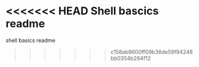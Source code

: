 <<<<<<< HEAD
Shell bascics readme
=======
shell basics readme
>>>>>>> c158ab9600ff09b36de59f94248bb0354b264f12
